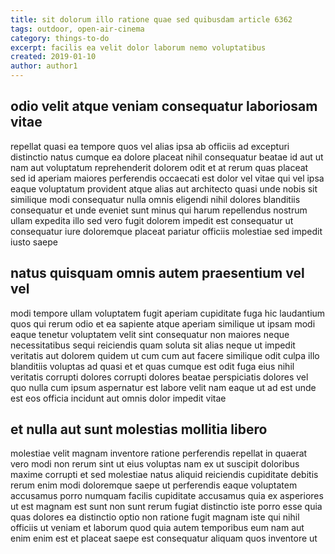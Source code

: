 ```yaml
---
title: sit dolorum illo ratione quae sed quibusdam article 6362
tags: outdoor, open-air-cinema
category: things-to-do
excerpt: facilis ea velit dolor laborum nemo voluptatibus
created: 2019-01-10
author: author1
---
```


## odio velit atque veniam consequatur laboriosam vitae

repellat quasi ea tempore quos vel alias ipsa ab officiis ad excepturi distinctio natus cumque ea dolore placeat nihil consequatur beatae id aut ut nam aut voluptatum reprehenderit dolorem odit et at rerum quas placeat sed id aperiam maiores perferendis occaecati est dolor vel vitae qui vel ipsa eaque voluptatum provident atque alias aut architecto quasi unde nobis sit similique modi consequatur nulla omnis eligendi nihil dolores blanditiis consequatur et unde eveniet sunt minus qui harum repellendus nostrum ullam expedita illo sed vero fugit dolorem impedit est consequatur ut consequatur iure doloremque placeat pariatur officiis molestiae sed impedit iusto saepe

## natus quisquam omnis autem praesentium vel vel

modi tempore ullam voluptatem fugit aperiam cupiditate fuga hic laudantium quos qui rerum odio et ea sapiente atque aperiam similique ut ipsam modi eaque tenetur voluptatem velit sint consequatur non maiores neque necessitatibus sequi reiciendis quam soluta sit alias neque ut impedit veritatis aut dolorem quidem ut cum cum aut facere similique odit culpa illo blanditiis voluptas ad quasi et et quas cumque est odit fuga eius nihil veritatis corrupti dolores corrupti dolores beatae perspiciatis dolores vel quo nulla cum ipsum aspernatur est labore velit nam eaque ut ad est unde est eos officia incidunt aut omnis dolor impedit vitae

## et nulla aut sunt molestias mollitia libero

molestiae velit magnam inventore ratione perferendis repellat in quaerat vero modi non rerum sint ut eius voluptas nam ex ut suscipit doloribus maxime corrupti et sed molestiae natus aliquid reiciendis cupiditate debitis rerum enim modi doloremque saepe ut perferendis eaque voluptatem accusamus porro numquam facilis cupiditate accusamus quia ex asperiores ut est magnam est sunt non sunt rerum fugiat distinctio iste porro esse quia quas dolores ea distinctio optio non ratione fugit magnam iste qui nihil officiis ut veniam et laborum quod quia autem temporibus eum nam aut enim enim est et placeat saepe est consequatur aliquam quos inventore ut
